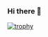 ### Hi there 👋
[![trophy](https://github-profile-trophy.vercel.app/?username=qz267&theme=monokai&row=1&column=6)](https://github.com/ryo-ma/github-profile-trophy)

<!--
**qz267/qz267** is a ✨ _special_ ✨ repository because its `README.md` (this file) appears on your GitHub profile.

Here are some ideas to get you started:

- 🔭 I’m currently working on ...
- 🌱 I’m currently learning ...
- 👯 I’m looking to collaborate on ...
- 🤔 I’m looking for help with ...
- 💬 Ask me about ...
- 📫 How to reach me: ...
- 😄 Pronouns: ...
- ⚡ Fun fact: ...
-->
